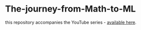 # The-journey-from-Math-to-ML
this repository accompanies the YouTube series - [available here](https://bit.ly/math-to-ml).


